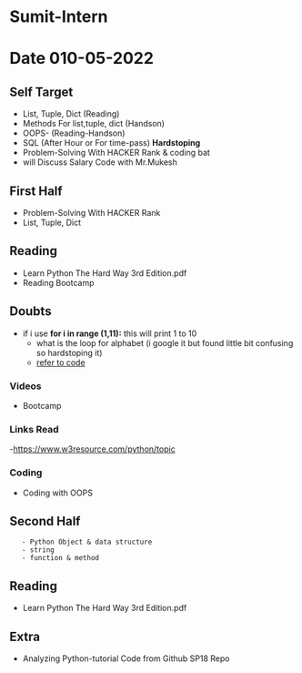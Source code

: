 # Sumit-Intern
# Date 010-05-2022

## Self Target 
 - List, Tuple, Dict (Reading)
 - Methods For list,tuple, dict (Handson)
 - OOPS- (Reading-Handson)
 - SQL (After Hour or For time-pass) __Hardstoping__
 - Problem-Solving With HACKER Rank & coding bat
 - will Discuss Salary Code with Mr.Mukesh


## First Half
 - Problem-Solving With HACKER Rank
 - List, Tuple, Dict
  
## Reading
 - Learn Python The Hard Way 3rd Edition.pdf
 - Reading Bootcamp

## Doubts
 - if i use  __for i in range (1,11):__ this will print 1 to 10 
     - what is the loop for alphabet (i google it but found little bit confusing so hardstoping it)
     - [refer to code](https://github.com/sp18-interns/Sumit-Intern/blob/main/09-May-2022/Nested_list_example.py)
### Videos
- Bootcamp


### Links Read
 -https://www.w3resource.com/python/topic

### Coding
 - Coding with OOPS

## Second Half

       - Python Object & data structure
       - string
       - function & method
## Reading
 - Learn Python The Hard Way 3rd Edition.pdf

## Extra
 - Analyzing Python-tutorial Code from Github SP18 Repo 
